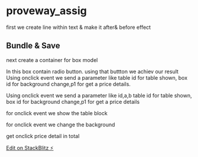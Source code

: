 # proveway_assig

first we create line within text & make it after& before effect

<h2 class="head"><span>Bundle & Save</span></h2>

next create a container for box model

In this box contain radio button.
using that buttton we achiev our result
Using onclick event we send a parameter like table id for table shown, box id for background change,p1 for get a price details.

<!-- onclick="triger('tt1','b1','p1')" -->

Using onclick event we send a parameter like id,a,b
table id for table shown, box id for background change,p1 for get a price details

<!-- Object.values(table).map((item, index) => {
table[index].style.display = 'none';
}); -->

for onclick event we show the table block

<!-- let sel = document.getElementById(id);
sel.style.display = 'block'; -->

for onclick event we change the background

<!-- let sel1 = document.getElementById(a);
sel1.style.cssText = 'border: 1px solid #007F61;background-color: #F4FBF9;'; -->

get onclick price detail in total

<!-- let price = document.getElementById(b).innerHTML;
document.querySelector('.total').innerHTML = `Total : ${price}`;
}; -->

[Edit on StackBlitz ⚡️](https://stackblitz.com/edit/web-platform-bw1qq4)
